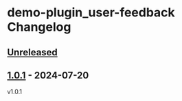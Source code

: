 <!-- Keep a Changelog guide -> https://keepachangelog.com -->

# demo-plugin_user-feedback Changelog

## [Unreleased]

## [1.0.1] - 2024-07-20

v1.0.1

[Unreleased]: https://github.com/mersad-esalati/demo-plugin_user-feedback/compare/v1.0.1...HEAD
[1.0.1]: https://github.com/mersad-esalati/demo-plugin_user-feedback/commits/v1.0.1
